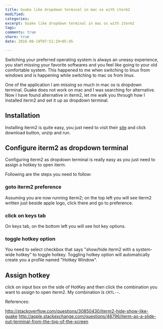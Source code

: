 ```yaml
---
title: Guake like dropdown terminal in mac os with iterm2
modified:
categories:
excerpt: Guake like dropdown terminal in mac os with iterm2
tags:
comments: true
share: true
date: 2016-08-19T07:51:29+05:45

---
```


Switching your preferred operating system is always an uneasy experience, you start missing your favorite softwares and you feel like going to your old comfortable system. This happened to me when switching to linux from windows and is happening while switching to mac os from linux.

One of the application I am missing so much in mac os is dropdown terminal. Guake does not work on mac and I was searching for alternative. Now I have found alternative in iterm2, let me walk you through how I installed iterm2 and set it up as dropdown terminal.

## Installation

Installing iterm2 is quite easy, you just need to visit their [site](https://www.iterm2.com/index.html) and click download button, unzip and run.

## Configure iterm2 as dropdown terminal
Configuring iterm2 as dropdown terminal is really easy as you just need to assign a hotkey to open iterm.

Following are the steps you need to follow:

### goto iterm2 preference
Assuming you are now running iterm2; on the top left you will see iterm2 written just beside apple logo, click there and go to preference.

### click on keys tab
On keys tab, on the bottom left you will see hot key options.

### toggle hotkey option
You need to select checkbox that says "show/hide iterm2 with a system-wide hotkey" to toggle hotkey. Toggling hotkey option will automatically create you a profile named "Hotkey Window".

## Assign hotkey
click on input box on the side of HotKey and then click the combination you want to assign to open iterm2. My combination is `CRTL-~`.

References:

<http://stackoverflow.com/questions/30850430/iterm2-hide-show-like-guake>
<http://apple.stackexchange.com/questions/48796/iterm-as-a-slide-out-terminal-from-the-top-of-the-screen> 
